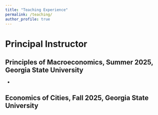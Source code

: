 ```yaml
---
title: "Teaching Experience"
permalink: /teaching/
author_profile: true
---
```


# Principal Instructor
## Principles of Macroeconomics, Summer 2025, Georgia State University
* 
## Economics of Cities, Fall 2025, Georgia State University
